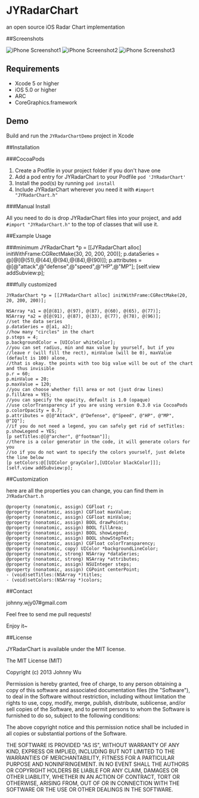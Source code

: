 # JYRadarChart 


an open source iOS Radar Chart implementation


##Screenshots

![iPhone Screenshot1](https://github.com/johnnywjy/JYRadarChart/blob/master/screenshots/screenshot_1.png?raw=true)
![iPhone Screenshot2](https://github.com/johnnywjy/JYRadarChart/blob/master/screenshots/screenshot_2.png?raw=true)
![iPhone Screenshot3](https://github.com/johnnywjy/JYRadarChart/blob/master/screenshots/screenshot_3.png?raw=true)


## Requirements
* Xcode 5 or higher
* iOS 5.0 or higher
* ARC
* CoreGraphics.framework

## Demo

Build and run the `JYRadarChartDemo` project in Xcode


##Installation

###CocoaPods

1. Create a Podfile in your project folder if you don't have one
2. Add a pod entry for JYRadarChart to your Podfile `pod 'JYRadarChart'`
3. Install the pod(s) by running `pod install`
4. Include JYRadarChart wherever you need it with `#import "JYRadarChart.h"`

###Manual Install

All you need to do is drop JYRadarChart files into your project, and add `#import "JYRadarChart.h"` to the top of classes that will use it.


##Example Usage

###minimum
	JYRadarChart *p = [[JYRadarChart alloc] initWithFrame:CGRectMake(30, 20, 200, 200)];
    p.dataSeries = @[@[@(51),@(44),@(94),@(84),@(90)]];
    p.attributes = @[@"attack",@"defense",@"speed",@"HP",@"MP"];
	[self.view addSubview:p];


###fully customized

    JYRadarChart *p = [[JYRadarChart alloc] initWithFrame:CGRectMake(20, 20, 200, 200)];

	NSArray *a1 = @[@(81), @(97), @(87), @(60), @(65), @(77)];
	NSArray *a2 = @[@(91), @(87), @(33), @(77), @(78), @(96)];
	//set the data series
	p.dataSeries = @[a1, a2];
	//how many "circles" in the chart 
	p.steps = 4;
	p.backgroundColor = [UIColor whiteColor];
	//you can set radius, min and max value by yourself, but if you
	//leave r (will fill the rect), minValue (will be 0), maxValue (default is 100) alone, 
	//that is okay. the points with too big value will be out of the chart and thus invisible
	p.r = 60;
	p.minValue = 20;
	p.maxValue = 120;
	//you can choose whether fill area or not (just draw lines) 
	p.fillArea = YES;
    //you can specify the opacity, default is 1.0 (opaque)
    //use colorTransparency if you are using version 0.3.0 via CocoaPods
    p.colorOpacity = 0.7;
	p.attributes = @[@"Attack", @"Defense", @"Speed", @"HP", @"MP", @"IQ"];
	//if you do not need a legend, you can safely get rid of setTitles:
	p.showLegend = YES;
	[p setTitles:@[@"archer", @"footman"]];
	//there is a color generator in the code, it will generate colors for you
	//so if you do not want to specify the colors yourself, just delete the line below
    [p setColors:@[[UIColor grayColor],[UIColor blackColor]]];
	[self.view addSubview:p];



##Customization

here are all the properties you can change, you can find them in `JYRadarChart.h`

```
@property (nonatomic, assign) CGFloat r;
@property (nonatomic, assign) CGFloat maxValue;
@property (nonatomic, assign) CGFloat minValue;
@property (nonatomic, assign) BOOL drawPoints;
@property (nonatomic, assign) BOOL fillArea;
@property (nonatomic, assign) BOOL showLegend;
@property (nonatomic, assign) BOOL showStepText;
@property (nonatomic, assign) CGFloat colorTransparency;
@property (nonatomic, copy) UIColor *backgroundLineColor;
@property (nonatomic, strong) NSArray *dataSeries;
@property (nonatomic, strong) NSArray *attributes;
@property (nonatomic, assign) NSUInteger steps;
@property (nonatomic, assign) CGPoint centerPoint;
- (void)setTitles:(NSArray *)titles;
- (void)setColors:(NSArray *)colors;
```


##Contact

johnny.wjy07#gmail.com

Feel free to send me pull requests!

Enjoy it~


##License

JYRadarChart is available under the MIT license.

The MIT License (MIT)

Copyright (c) 2013 Johnny Wu

Permission is hereby granted, free of charge, to any person obtaining a copy of
this software and associated documentation files (the "Software"), to deal in
the Software without restriction, including without limitation the rights to
use, copy, modify, merge, publish, distribute, sublicense, and/or sell copies of
the Software, and to permit persons to whom the Software is furnished to do so,
subject to the following conditions:

The above copyright notice and this permission notice shall be included in all
copies or substantial portions of the Software.

THE SOFTWARE IS PROVIDED "AS IS", WITHOUT WARRANTY OF ANY KIND, EXPRESS OR
IMPLIED, INCLUDING BUT NOT LIMITED TO THE WARRANTIES OF MERCHANTABILITY, FITNESS
FOR A PARTICULAR PURPOSE AND NONINFRINGEMENT. IN NO EVENT SHALL THE AUTHORS OR
COPYRIGHT HOLDERS BE LIABLE FOR ANY CLAIM, DAMAGES OR OTHER LIABILITY, WHETHER
IN AN ACTION OF CONTRACT, TORT OR OTHERWISE, ARISING FROM, OUT OF OR IN
CONNECTION WITH THE SOFTWARE OR THE USE OR OTHER DEALINGS IN THE SOFTWARE.
